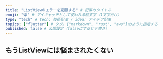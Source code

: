 ```yaml
---
title: "ListViewのエラーを克服する" # 記事のタイトル
emoji: "😸" # アイキャッチとして使われる絵文字（1文字だけ）
type: "tech" # tech: 技術記事 / idea: アイデア記事
topics: ["flutter"] # タグ。["markdown", "rust", "aws"]のように指定する
published: false # 公開設定（falseにすると下書き）
---
```


## もうListViewには悩まされたくない
